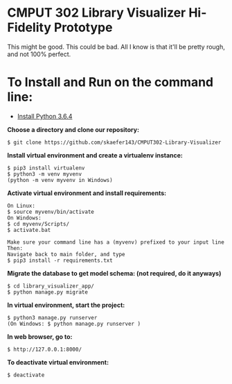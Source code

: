 # CMPUT 302 Library Visualizer Hi-Fidelity Prototype

This might be good. This could be bad. All I know is that it'll be pretty rough, and not 100% perfect.

# To Install and Run on the command line:

- [Install Python 3.6.4](https://www.python.org/downloads/)
  
**Choose a directory and clone our repository:**

	$ git clone https://github.com/skaefer143/CMPUT302-Library-Visualizer
  
**Install virtual environment and create a virtualenv instance:**
	
	$ pip3 install virtualenv	
	$ python3 -m venv myvenv 
	(python -m venv myvenv in Windows)

**Activate virtual environment and install requirements:**

	On Linux:
	$ source myvenv/bin/activate
	On Windows:
	$ cd myvenv/Scripts/ 
	$ activate.bat

	Make sure your command line has a (myvenv) prefixed to your input line
	Then:
	Navigate back to main folder, and type
	$ pip3 install -r requirements.txt
	
**Migrate the database to get model schema: (not required, do it anyways)**

	$ cd library_visualizer_app/
	$ python manage.py migrate

**In virtual environment, start the project:**

	$ python3 manage.py runserver
	(On Windows: $ python manage.py runserver )
  
**In web browser, go to:**
  
	$ http://127.0.0.1:8000/
  
**To deactivate virtual environment:**

	$ deactivate